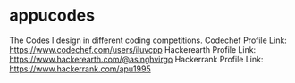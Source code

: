 # appucodes
The Codes I design in different coding competitions. 
Codechef Profile Link: https://www.codechef.com/users/iluvcpp
Hackerearth Profile Link: https://www.hackerearth.com/@asinghvirgo
Hackerrank Profile Link: https://www.hackerrank.com/apu1995
